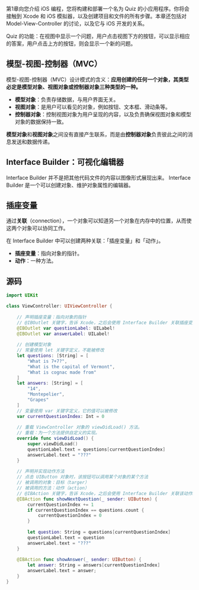 第1章向您介绍 iOS 编程，您将构建和部署一个名为 Quiz 的小应用程序。你将会接触到 Xcode 和 iOS 模拟器，以及创建项目和文件的所有步骤。本章还包括对 Model-View-Controller 的讨论，以及它与 iOS 开发的关系。

Quiz 的功能：在视图中显示一个问题，用户点击视图下方的按钮，可以显示相应的答案，用户点击上方的按钮，则会显示一个新的问题。



## 模型-视图-控制器（MVC）

模型-视图-控制器（MVC）设计模式的含义：**应用创建的任何一个对象，其类型必定是模型对象、视图对象或控制器对象三种类型的一种。**

* **模型对象**：负责存储数据，与用户界面无关。
* **视图对象**：是用户可以看见的对象，例如按钮、文本框、滑动条等。
* **控制器对象**：控制视图对象为用户呈现的内容，以及负责确保视图对象和模型对象的数据保持一致。

**模型对象**和**视图对象**之间没有直接产生联系，而是由**控制器对象**负责彼此之间的消息发送和数据传递。



## Interface Builder：可视化编辑器

Interface Builder 并不是把其他代码文件的内容以图像形式展现出来。
Interface Builder 是一个可以创建对象、维护对象属性的编辑器。



## 插座变量

通过**关联**（connection），一个对象可以知道另一个对象在内存中的位置，从而使这两个对象可以协同工作。

在 Interface Builder 中可以创建两种关联：「插座变量」和「动作」。
* **插座变量**：指向对象的指针。
* **动作**：一种方法。

## 源码

```swift
import UIKit

class ViewController: UIViewController {
    
    // 声明插座变量：指向对象的指针
    // @IBOutlet 关键字，告诉 Xcode，之后会使用 Interface Builder 关联插座变量。
    @IBOutlet var questionLabel: UILabel!
    @IBOutlet var answerLabel: UILabel!
    
    // 创建模型对象
    // 常量使用 let 关键字定义，不能被修改
    let questions: [String] = [
        "What is 7+7?",
        "What is the capital of Vermont",
        "What is cognac made from"
    ]
    let answers: [String] = [
        "14",
        "Montepelier",
        "Grapes"
    ]
    // 变量使用 var 关键字定义，它的值可以被修改
    var currentQuestionIndex: Int = 0
    
    // 重载 ViewController 对象的 viewDidLoad() 方法。
    // 重载：为一个方法提供自定义的实现。
    override func viewDidLoad() {
        super.viewDidLoad()
        questionLabel.text = questions[currentQuestionIndex]
        answerLabel.text = "???"
    }
    
    // 声明并实现动作方法
    // 点击 UIButton 对象时，该按钮可以调用某个对象的某个方法
    // 被调用的对象：目标（targer）
    // 被调用的方法：动作（action）
    // @IBAction 关键字，告诉 Xcode，之后会使用 Interface Builder 关联该动作。
    @IBAction func showNextQuestion(_ sender: UIButton) {
        currentQuestionIndex += 1
        if currentQuestionIndex == questions.count {
            currentQuestionIndex = 0
        }
        
        let question: String = questions[currentQuestionIndex]
        questionLabel.text = question
        answerLabel.text = "???"
    }
    
    @IBAction func showAnswer(_ sender: UIButton) {
        let answer: String = answers[currentQuestionIndex]
        answerLabel.text = answer;
    }
}
```